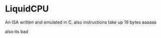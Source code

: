 # LiquidCPU
An ISA written and emulated in C, also instructions take up 19 bytes aaaaaa


also its bad
